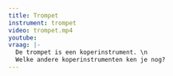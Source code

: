 ```yaml
---
title: Trompet
instrument: trompet
video: trompet.mp4
youtube: 
vraag: |-
  De trompet is een koperinstrument. \n
  Welke andere koperinstrumenten ken je nog?
---
```


